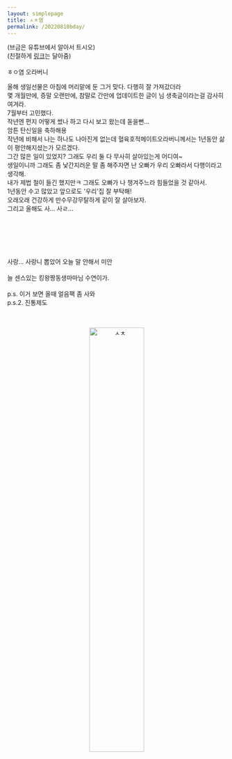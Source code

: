 ```yaml
---
layout: simplepage
title: ㅅㅊ염
permalink: /20220810bday/
---
```


<p>
(브금은 유튜브에서 알아서 트시오) <br>
(친절하게 <a href="https://youtu.be/YpVlHlsjAtc">링크</a>는 달아줌) <br>
 <br>
ㅎㅇ염 오라버니<br>

올해 생일선물은 아침에 머리맡에 둔 그거 맞다. 다행히 잘 가져갔더라 <br>
몇 개월만에, 증말 오랜만에, 참말로 간만에 업데이트한 글이 님 생축글이라는걸 감사히 여겨라. <br>
7월부터 고민했다. <br>
작년엔 편지 어떻게 썼나 하고 다시 보고 왔는데 돋을뻔... <br>
암튼 탄신일을 축하해용 <br>
작년에 비해서 나는 하나도 나아진게 없는데 혈육호적메이트오라버니께서는 1년동안 삶이 평안해지셨는가 모르겠다. <br>
그간 많은 일이 있었지? 그래도 우리 둘 다 무사히 살아있는게 어디여~ <br>
생일이니까 그래도 좀 낯간지러운 말 좀 해주자면 난 오빠가 우리 오빠라서 다행이라고 생각해. <br>
내가 제법 철이 들긴 했지만ㅋ 그래도 오빠가 나 챙겨주느라 힘들었을 것 같아서. <br>
1년동안 수고 많았고 앞으로도 '우리'집 잘 부탁해! <br>
오래오래 건강하게 만수무강무탈하게 같이 잘 살아보자. <br>
그리고 올해도 사... 사ㄹ... <br>
 <br>
 <br>
 <br>
 <br>
 <br>
 <br>
사랑... 사랑니 뽑았어 오늘 말 안해서 미안 <br>
 <br>
늘 센스있는 킹왕짱동생마마님 수연이가. <br>
 <br>
p.s. 이거 보면 올때 얼음팩 좀 사와 <br>
p.s.2. 진통제도 <br>
</p>
<br>
<br>
<div style="text-align : center;">
<img src="/assets/img/22birthday.png" width="50%" height="auto" alt="ㅅㅊ">
</div>